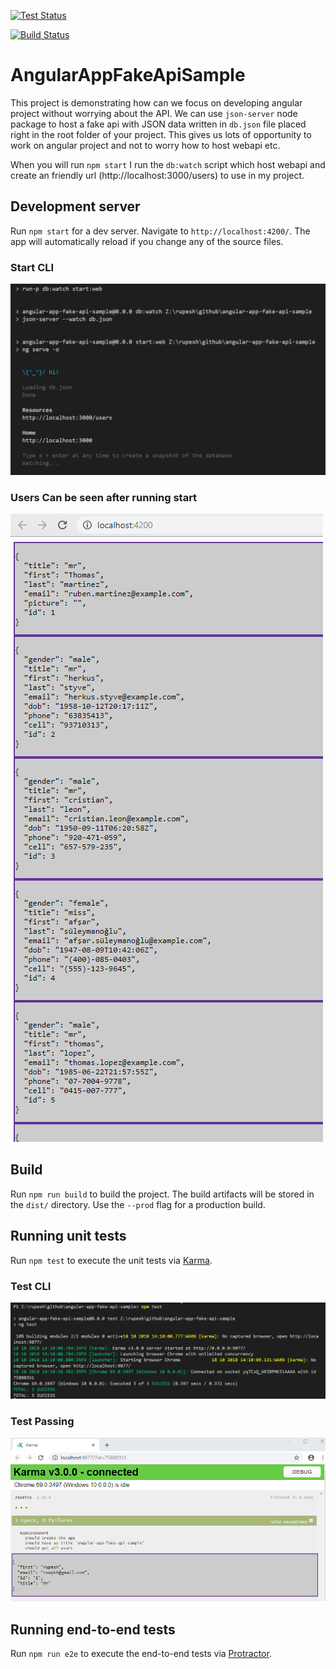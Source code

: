 [![Test Status](https://img.shields.io/badge/Tests-passing-brightgreen.svg)]()

[![Build Status](https://img.shields.io/badge/build-succeeded-brightgreen.svg)]()

# AngularAppFakeApiSample

This project is demonstrating how can we focus on developing angular project without worrying about the API.
We can use `json-server` node package to host a fake api with JSON data written in `db.json` file placed right in the root folder of your project. This gives us lots of opportunity to work on angular project and not to worry how to host webapi etc.

When you will run `npm start` I run the `db:watch` script which host webapi and create an friendly url (http://localhost:3000/users) to use in my project.

## Development server

Run `npm start` for a dev server. Navigate to `http://localhost:4200/`. The app will automatically reload if you change any of the source files.

### Start CLI

![](./src/assets/start-cli.png)

### Users Can be seen after running start

![](./src/assets/users.png)

## Build

Run `npm run build` to build the project. The build artifacts will be stored in the `dist/` directory. Use the `--prod` flag for a production build.

## Running unit tests

Run `npm test` to execute the unit tests via [Karma](https://karma-runner.github.io).

### Test CLI

![](./src/assets/test-cli.png)

### Test Passing

![](./src/assets/test-chrome.png)

## Running end-to-end tests

Run `npm run e2e` to execute the end-to-end tests via [Protractor](http://www.protractortest.org/).
